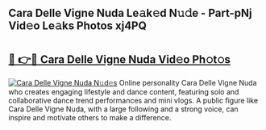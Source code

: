 ## Cara Delle Vigne Nuda Le𝚊k𝚎d N𝚞𝚍e - Part-pNj Vid𝚎o Le𝚊ks Photos xj4PQ

# <h2><a href="http://fbfazzu.evod.top/?m=Cara+Delle+Vigne+Nuda">🔗 👉🔴 Cara Delle Vigne Nuda Vid𝚎o Ph𝚘t𝚘s</a></h2>

[![Cara Delle Vigne Nuda N𝚞d𝚎s](https://i.imgur.com/8V9OHl7.gif)](http://fbfazzu.evod.top/?m=Cara+Delle+Vigne+Nuda)
Online personality Cara Delle Vigne Nuda who creates engaging lifestyle and dance content, featuring solo and collaborative dance trend performances and mini vlogs. A public figure like Cara Delle Vigne Nuda, with a large following and a strong voice, can inspire and motivate others to make a difference. 
